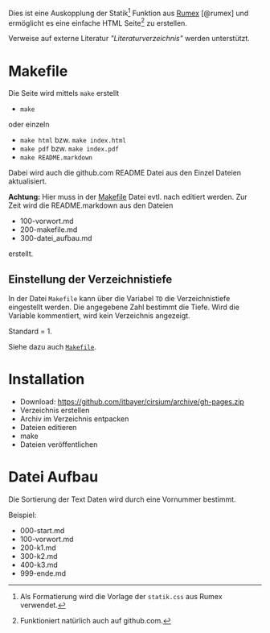 Dies ist eine Auskopplung der Statik[^1] Funktion aus
[Rumex](http://www.it-bayer.de/rumex) [@rumex] und ermöglicht es eine
einfache HTML Seite[^2] zu erstellen.

Verweise auf externe Literatur *"Literaturverzeichnis"* werden
unterstützt.

Makefile
========

Die Seite wird mittels `make` erstellt

-   `make`

oder einzeln

-   `make html` bzw. `make index.html`
-   `make pdf` bzw. `make index.pdf`
-   `make README.markdown`

Dabei wird auch die github.com README Datei aus den Einzel Dateien
aktualisiert.

**Achtung:** Hier muss in der [Makefile](Makefile) Datei evtl. nach
editiert werden. Zur Zeit wird die README.markdown aus den Dateien

-   100-vorwort.md
-   200-makefile.md
-   300-datei\_aufbau.md

erstellt.

Einstellung der Verzeichnistiefe
--------------------------------

In der Datei `Makefile` kann über die Variabel `TD` die Verzeichnistiefe
eingestellt werden. Die angegebene Zahl bestimmt die Tiefe. Wird die
Variable kommentiert, wird kein Verzeichnis angezeigt.

Standard = 1.

Siehe dazu auch
[`Makefile`](https://raw.github.com/itbayer/cirsium/gh-pages/Makefile).

Installation
============

-   Download: <https://github.com/itbayer/cirsium/archive/gh-pages.zip>
-   Verzeichnis erstellen
-   Archiv im Verzeichnis entpacken
-   Dateien editieren
-   make
-   Dateien veröffentlichen

Datei Aufbau
============

Die Sortierung der Text Daten wird durch eine Vornummer bestimmt.

Beispiel:

-   000-start.md
-   100-vorwort.md
-   200-k1.md
-   300-k2.md
-   400-k3.md
-   999-ende.md

[^1]: Als Formatierung wird die Vorlage der `statik.css` aus Rumex
    verwendet.

[^2]: Funktioniert natürlich auch auf github.com.
